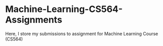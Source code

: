 # Machine-Learning-CS564-Assignments
Here, I store my submissions to assignment for Machine Learning Course (CS564)
